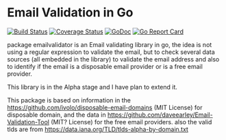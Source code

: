 # Email Validation in Go

[![Build Status](https://travis-ci.org/fzerorubigd/emailvalidator.svg)](https://travis-ci.org/fzerorubigd/emailvalidator)
[![Coverage Status](https://coveralls.io/repos/github/fzerorubigd/emailvalidator/badge.svg?branch=master)](https://coveralls.io/github/fzerorubigd/emailvalidator?branch=master)
[![GoDoc](https://godoc.org/github.com/fzerorubigd/emailvalidator?status.svg)](https://godoc.org/github.com/fzerorubigd/emailvalidator)
[![Go Report Card](https://goreportcard.com/badge/github.com/fzerorubigd/emailvalidator/die-github-cache-die)](https://goreportcard.com/report/github.com/fzerorubigd/emailvalidator)


package emailvalidator is an Email validating library in go, the idea is not using a regular expression to validate the email, but to check several data sources (all embedded in the library) to validate the email address and also to identify if the email is a disposable email provider or is a free email provider.

This library is in the Alpha stage and I have plan to extend it.

This package is based on information in the https://github.com/ivolo/disposable-email-domains (MIT License) for disposable domain,
and the data in https://github.com/daveearley/Email-Validation-Tool (MIT? License) for the free email providers. also the valid tlds are from https://data.iana.org/TLD/tlds-alpha-by-domain.txt


